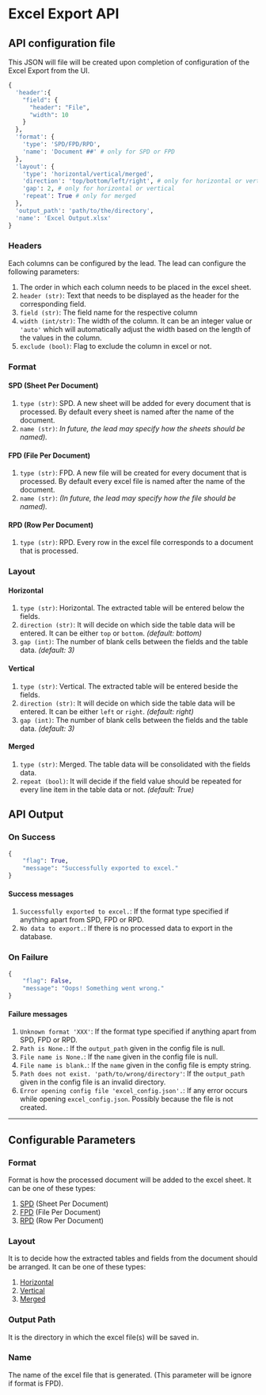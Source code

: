 # Excel Export API

## API configuration file
This JSON will file will be created upon completion of configuration of the Excel Export from the UI.

```python
{
  'header':{
    "field": {
      "header": "File",
      "width": 10
    }
  },
  'format': {
    'type': 'SPD/FPD/RPD',
    'name': 'Document ##' # only for SPD or FPD
  },
  'layout': {
    'type': 'horizontal/vertical/merged',
    'direction': 'top/bottom/left/right', # only for horizontal or vertical
    'gap': 2, # only for horizontal or vertical
    'repeat': True # only for merged
  },
  'output_path': 'path/to/the/directory',
  'name': 'Excel Output.xlsx'
}
```
### Headers
Each columns can be configured by the lead. The lead can configure the following parameters:
1. The order in which each column needs to be placed in the excel sheet.
2. `header (str)`: Text that needs to be displayed as the header for the corresponding field.
3. `field (str)`: The field name for the respective column
4. `width (int/str)`: The width of the column. It can be an integer value or `'auto'` which will automatically adjust the width based on the length of the values in the column.
5. `exclude (bool)`: Flag to exclude the column in excel or not.

### Format
#### SPD (Sheet Per Document)
1. `type (str)`: SPD. A new sheet will be added for every document that is processed. By default every sheet is named after the name of the document.
2. `name (str)`: *In future, the lead may specify how the sheets should be named).*

#### FPD (File Per Document)
1. `type (str)`: FPD. A new file will be created for every document that is processed. By default every excel file is named after the name of the document.
2. `name (str)`: *(In future, the lead may specify how the file should be named).*

#### RPD (Row Per Document)
1. `type (str)`: RPD. Every row in the excel file corresponds to a document that is processed.

### Layout
#### Horizontal
1. `type (str)`: Horizontal. The extracted table will be entered below the fields.
2. `direction (str)`: It will decide on which side the table data will be entered. It can be either `top` or `bottom`. *(default: bottom)*
3. `gap (int)`: The number of blank cells between the fields and the table data. *(default: 3)*

#### Vertical
1. `type (str)`: Vertical. The extracted table will be entered beside the fields.
2. `direction (str)`: It will decide on which side the table data will be entered. It can be either `left` or `right`. *(default: right)*
3. `gap (int)`: The number of blank cells between the fields and the table data. *(default: 3)*

#### Merged
1. `type (str)`: Merged. The table data will be consolidated with the fields data.
2.  `repeat (bool)`: It will decide if the field value should be repeated for every line item in the table data or not. *(default: True)*

## API Output

### On Success

```python
{
    "flag": True,
    "message": "Successfully exported to excel."
}
```
#### Success messages

1. `Successfully exported to excel.`: If the format type specified if anything apart from SPD, FPD or RPD.
2. `No data to export.`: If there is no processed data to export in the database.

### On Failure
```python
{
    "flag": False,
    "message": "Oops! Something went wrong."
}
```
#### Failure messages

1. `Unknown format 'XXX'`: If the format type specified if anything apart from SPD, FPD or RPD.
2. `Path is None.`: If the `output_path` given in the config file is null.
3. `File name is None.`: If the `name` given in the config file is null.
4. `File name is blank.`: If the `name` given in the config file is empty string.
5. `Path does not exist. 'path/to/wrong/directory'`: If the `output_path` given in the config file is an invalid directory.
6. `Error opening config file 'excel_config.json'.`: If any error occurs while opening `excel_config.json`. Possibly because the file is not created.
---

## Configurable Parameters

### Format
Format is how the processed document will be added to the excel  sheet. It can be one of these types:
1. [SPD](#SPD-Sheet-Per-Document) (Sheet Per Document)
2. [FPD](#FPD-File-Per-Document) (File Per Document)
3. [RPD](#RPD-Row-Per-Document) (Row Per Document)

### Layout
It is to decide how the extracted tables and fields from the document should be arranged. It can be one of these types:
1. [Horizontal](#Horizontal)
2. [Vertical](#Vertical)
3. [Merged](#Merged)

### Output Path
It is the directory in which the excel file(s) will be saved in.

### Name
The name of the excel file that is generated. (This parameter will be ignore if format is FPD).
